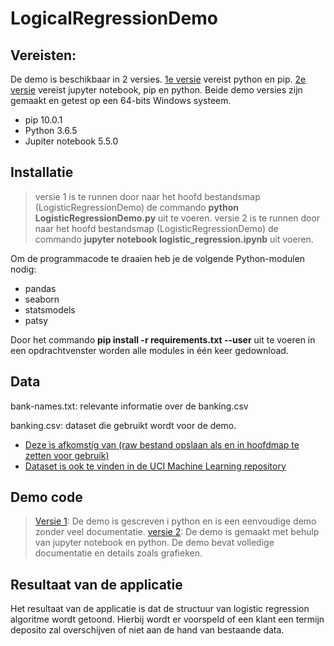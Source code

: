 # LogicalRegressionDemo

## Vereisten:
De demo is beschikbaar in 2 versies. [1e versie](https://github.com/HanNotSMachineLearning/LogisticRegressionDemo/blob/master/LogisticRegressionDemo.py) vereist python en pip. [2e versie](https://github.com/HanNotSMachineLearning/LogisticRegressionDemo/blob/master/logistic_regression.ipynb) vereist jupyter notebook, pip en python. Beide demo versies zijn gemaakt en getest op een 64-bits Windows systeem.


* pip 10.0.1
* Python 3.6.5
* Jupiter notebook 5.5.0

## Installatie
> versie 1 is te runnen door naar het hoofd bestandsmap (LogisticRegressionDemo) de commando **python LogisticRegressionDemo.py** uit te voeren.
> versie 2 is te runnen door naar het hoofd bestandsmap (LogisticRegressionDemo) de commando **jupyter notebook logistic_regression.ipynb** uit voeren.

Om de programmacode te draaien heb je de volgende Python-modulen nodig:
* pandas
* seaborn
* statsmodels
* patsy

Door het commando **pip install -r requirements.txt --user** uit te voeren in een opdrachtvenster worden alle modules in één keer gedownload.

## Data
bank-names.txt: relevante informatie over de banking.csv

banking.csv: dataset die gebruikt wordt voor de demo.

* [Deze is afkomstig van (raw bestand opslaan als en in hoofdmap te zetten voor gebruik)](https://raw.githubusercontent.com/madmashup/targeted-marketing-predictive-engine/master/banking.csv)
* [Dataset is ook te vinden in de UCI Machine Learning repository](https://archive.ics.uci.edu/ml/datasets/bank+marketing)

## Demo code
> [Versie 1](https://github.com/HanNotSMachineLearning/LogisticRegressionDemo/blob/master/LogisticRegressionDemo.py): De demo is gescreven i python en is een eenvoudige demo zonder veel documentatie.
> [versie 2](https://github.com/HanNotSMachineLearning/LogisticRegressionDemo/blob/master/logistic_regression.ipynb): De demo is gemaakt met behulp van jupyter notebook en python. De demo bevat volledige documentatie en details zoals grafieken. 

## Resultaat van de applicatie
Het resultaat van de applicatie is dat de structuur van logistic regression algoritme wordt getoond. Hierbij wordt er voorspeld of een klant een termijn deposito zal overschijven of niet aan de hand van bestaande data.
